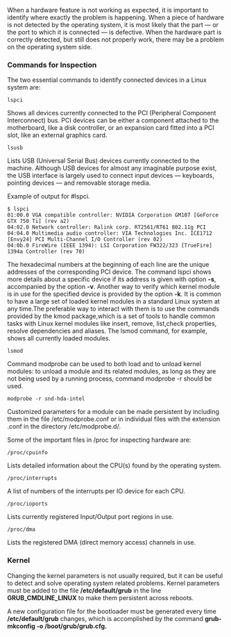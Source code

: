 When a hardware feature is not working as expected, it is important to identify where exactly the problem is happening. When a piece of hardware is not detected by the operating system, it is most likely that the part — or the port to
which it is connected — is defective. When the hardware part is correctly detected, but still does not properly work, there may be a problem on the operating system side.

### Commands for Inspection

The two essential commands to identify connected devices in a Linux system are:
```
lspci
```
Shows all devices currently connected to the PCI (Peripheral Component Interconnect) bus. PCI devices can be either a component attached to the motherboard, like a disk controller, or an expansion card fitted into a PCI slot, like an external graphics card.
```
lsusb
```
Lists USB (Universal Serial Bus) devices currently connected to the machine. Although USB
devices for almost any imaginable purpose exist, the USB interface is largely used to connect input devices — keyboards, pointing devices — and removable storage media.

Example of output for #lspci.
```
$ lspci
01:00.0 VGA compatible controller: NVIDIA Corporation GM107 [GeForce GTX 750 Ti] (rev a2)
04:02.0 Network controller: Ralink corp. RT2561/RT61 802.11g PCI
04:04.0 Multimedia audio controller: VIA Technologies Inc. ICE1712 [Envy24] PCI Multi-Channel I/O Controller (rev 02)
04:0b.0 FireWire (IEEE 1394): LSI Corporation FW322/323 [TrueFire] 1394a Controller (rev 70)
```
The hexadecimal numbers at the beginning of each line are the unique addresses of the corresponding PCI device. The command lspci shows more details about a specific device if its address is given with option **-s**, accompanied by the option **-v**.
Another way to verify which kernel module is in use for the specified device is provided by the option **-k**.
It is common to have a large set of loaded kernel modules in a standard Linux system at any time.The preferable way to interact with them is to use the commands provided by the kmod package,which is a set of tools to handle common tasks with Linux kernel modules like insert, remove, list,check properties, resolve dependencies and aliases. The lsmod command, for example, shows all currently loaded modules.
```
lsmod
```

Command modprobe can be used to both load and to unload kernel modules: to unload a module and its related modules, as long as they are not being used by a running process, command modprobe -r should be used.

```
modprobe -r snd-hda-intel
```

Customized parameters for a module can be made persistent by including them in
the file /etc/modprobe.conf or in individual files with the extension .conf in the directory
/etc/modprobe.d/.

Some of the important
files in /proc for inspecting hardware are:
```
/proc/cpuinfo
```
Lists detailed information about the CPU(s) found by the operating system.
```
/proc/interrupts
```
A list of numbers of the interrupts per IO device for each CPU.
```
/proc/ioports
```
Lists currently registered Input/Output port regions in use.
```
/proc/dma
```
Lists the registered DMA (direct memory access) channels in use.

### Kernel

Changing the kernel parameters is not usually required, but it can be useful to detect and solve
operating system related problems. Kernel parameters must be added to the file
**/etc/default/grub** in the line **GRUB_CMDLINE_LINUX** to make them persistent across reboots.

A new configuration file for the bootloader must be generated every time **/etc/default/grub**
changes, which is accomplished by the command **grub-mkconfig -o /boot/grub/grub.cfg.**